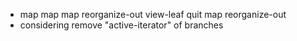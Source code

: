 - map map map reorganize-out view-leaf quit map reorganize-out
- considering remove "active-iterator" of branches